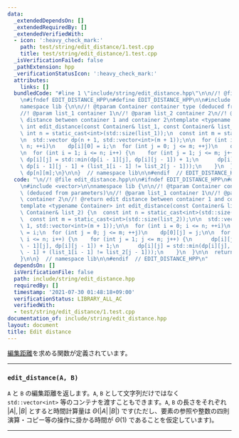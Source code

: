 ```yaml
---
data:
  _extendedDependsOn: []
  _extendedRequiredBy: []
  _extendedVerifiedWith:
  - icon: ':heavy_check_mark:'
    path: test/string/edit_distance/1.test.cpp
    title: test/string/edit_distance/1.test.cpp
  _isVerificationFailed: false
  _pathExtension: hpp
  _verificationStatusIcon: ':heavy_check_mark:'
  attributes:
    links: []
  bundledCode: "#line 1 \"include/string/edit_distance.hpp\"\n\n//! @file edit_distance.hpp\n\
    \n#ifndef EDIT_DISTANCE_HPP\n#define EDIT_DISTANCE_HPP\n\n#include <vector>\n\n\
    namespace lib {\n\n//! @tparam Container container type (deduced from parameters)\n\
    //! @param list_1 container 1\n//! @param list_2 container 2\n//! @return edit\
    \ distance between container 1 and container 2\ntemplate <typename Container>\
    \ int edit_distance(const Container& list_1, const Container& list_2) {\n  const\
    \ int n = static_cast<int>(std::size(list_1));\n  const int m = static_cast<int>(std::size(list_2));\n\
    \n  std::vector dp(n + 1, std::vector<int>(m + 1));\n\n  for (int i = 0; i <=\
    \ n; ++i)\n    dp[i][0] = i;\n  for (int j = 0; j <= m; ++j)\n    dp[0][j] = j;\n\
    \n  for (int i = 1; i <= n; i++) {\n    for (int j = 1; j <= m; j++) {\n     \
    \ dp[i][j] = std::min(dp[i - 1][j], dp[i][j - 1]) + 1;\n      dp[i][j] = std::min(dp[i][j],\
    \ dp[i - 1][j - 1] + (list_1[i - 1] != list_2[j - 1]));\n    }\n  }\n\n  return\
    \ dp[n][m];\n}\n\n}  // namespace lib\n\n#endif  // EDIT_DISTANCE_HPP\n"
  code: "\n//! @file edit_distance.hpp\n\n#ifndef EDIT_DISTANCE_HPP\n#define EDIT_DISTANCE_HPP\n\
    \n#include <vector>\n\nnamespace lib {\n\n//! @tparam Container container type\
    \ (deduced from parameters)\n//! @param list_1 container 1\n//! @param list_2\
    \ container 2\n//! @return edit distance between container 1 and container 2\n\
    template <typename Container> int edit_distance(const Container& list_1, const\
    \ Container& list_2) {\n  const int n = static_cast<int>(std::size(list_1));\n\
    \  const int m = static_cast<int>(std::size(list_2));\n\n  std::vector dp(n +\
    \ 1, std::vector<int>(m + 1));\n\n  for (int i = 0; i <= n; ++i)\n    dp[i][0]\
    \ = i;\n  for (int j = 0; j <= m; ++j)\n    dp[0][j] = j;\n\n  for (int i = 1;\
    \ i <= n; i++) {\n    for (int j = 1; j <= m; j++) {\n      dp[i][j] = std::min(dp[i\
    \ - 1][j], dp[i][j - 1]) + 1;\n      dp[i][j] = std::min(dp[i][j], dp[i - 1][j\
    \ - 1] + (list_1[i - 1] != list_2[j - 1]));\n    }\n  }\n\n  return dp[n][m];\n\
    }\n\n}  // namespace lib\n\n#endif  // EDIT_DISTANCE_HPP\n"
  dependsOn: []
  isVerificationFile: false
  path: include/string/edit_distance.hpp
  requiredBy: []
  timestamp: '2021-07-30 01:48:18+09:00'
  verificationStatus: LIBRARY_ALL_AC
  verifiedWith:
  - test/string/edit_distance/1.test.cpp
documentation_of: include/string/edit_distance.hpp
layout: document
title: Edit distance
---
```


[編集距離](https://ja.wikipedia.org/wiki/%E3%83%AC%E3%83%BC%E3%83%99%E3%83%B3%E3%82%B7%E3%83%A5%E3%82%BF%E3%82%A4%E3%83%B3%E8%B7%9D%E9%9B%A2)を求める関数が定義されています。

---

### `edit_distance(A, B)`

`A` と `B` の編集距離を返します。`A`, `B` として文字列だけではなく `std::vector<int>` 等のコンテナを渡すこともできます。`A`, `B` の長さをそれぞれ $\lvert A \rvert, \lvert B \rvert$ とすると時間計算量は $\Theta(\lvert A \rvert \, \lvert B \rvert)$ です(ただし、要素の参照や整数の四則演算・コピー等の操作に掛かる時間が $\Theta(1)$ であることを仮定しています)。

---
